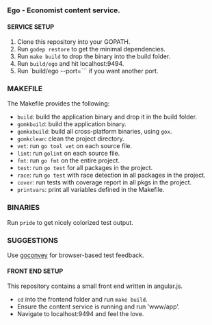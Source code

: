 ### Ego - Economist content service.

#### SERVICE SETUP

1. Clone this repository into your GOPATH.
2. Run `godep restore` to get the minimal dependencies.
3. Run `make build` to drop the binary into the build folder.
4. Run `build/ego` and hit localhost:9494.
5. Run `build/ego --port=<port>``` if you want another port.

### MAKEFILE

The Makefile provides the following:

* `build`: build the application binary and drop it in the build folder.
* `gomkbuild`: build the application binary.
* `gomkxbuild`: build all cross-platform binaries, using `gox`.
* `gomkclean`: clean the project directory.
* `vet`: run `go tool vet` on each source file.
* `lint`: run `golint` on each source file.
* `fmt`: run `go fmt` on the entire project.
* `test`: run `go test` for all packages in the project.
* `race`: run `go test` with race detection in all packages in the project.
* `cover`: run tests with coverage report in all pkgs in the project.
* `printvars`: print all variables defined in the Makefile.

### BINARIES

Run `pride` to get nicely colorized test output.

### SUGGESTIONS

Use [goconvey](http://goconvey.co) for browser-based test feedback.

#### FRONT END SETUP

This repository contains a small front end written in angular.js.

* ```cd``` into the frontend folder and run `make build`.
* Ensure the content service is running and run 'www/app'.
* Navigate to localhost:9494 and feel the love.
